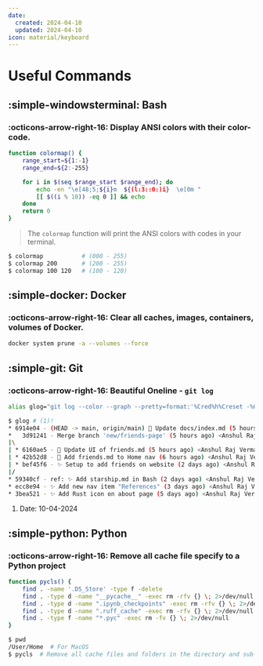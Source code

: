 ```yaml
---
date:
  created: 2024-04-10
  updated: 2024-04-10
icon: material/keyboard
---
```


# Useful Commands

## :simple-windowsterminal: Bash

### :octicons-arrow-right-16: Display ANSI colors with their color-code.

```bash
function colormap() {
    range_start=${1:-1}
    range_end=${2:-255}

    for i in $(seq $range_start $range_end); do
        echo -en "\e[48;5;${i}m  ${(l:3::0:)i}  \e[0m "
        [[ $((i % 10)) -eq 0 ]] && echo
    done
    return 0
}
```

> The `colormap` function will print the ANSI colors with codes in your terminal.

```bash
$ colormap           # (000 - 255)
$ colormap 200       # (200 - 255)
$ colormap 100 120   # (100 - 120)
```

## :simple-docker: Docker

### :octicons-arrow-right-16: Clear all caches, images, containers, volumes of Docker.

```bash
docker system prune -a --volumes --force
```

## :simple-git: Git

### :octicons-arrow-right-16: Beautiful Oneline - `git log`

```bash
alias glog="git log --color --graph --pretty=format:'%Cred%h%Creset -%C(yellow)%d%Creset %s %Cgreen(%cr) %C(bold blue)<%an>%Creset' --abbrev-commit --branches"
```

```bash
$ glog # (1)!
* 6914e04 - (HEAD -> main, origin/main) 📝 Update docs/index.md (5 hours ago) <Anshul Raj Verma>
*   3d91241 - Merge branch 'new/friends-page' (5 hours ago) <Anshul Raj Verma>
|\
| * 6160ae5 - 💅 Update UI of friends.md (5 hours ago) <Anshul Raj Verma>
| * 42b52d8 - 🔨 Add friends.md to Home nav (6 hours ago) <Anshul Raj Verma>
| * bef45f6 - ✨ Setup to add friends on website (2 days ago) <Anshul Raj Verma>
|/
* 59340cf - ref: ✨ Add starship.md in Bash (2 days ago) <Anshul Raj Verma>
* ecc8e94 - ✨ Add new nav item "References" (3 days ago) <Anshul Raj Verma>
* 3bea521 - ✨ Add Rust icon on about page (5 days ago) <Anshul Raj Verma>
```

1. Date: 10-04-2024

## :simple-python: Python

### :octicons-arrow-right-16: Remove all cache file specify to a Python project

```bash
function pycls() {
    find . -name '.DS_Store' -type f -delete
    find . -type d -name "__pycache__" -exec rm -rfv {} \; 2>/dev/null
    find . -type d -name ".ipynb_checkpoints" -exec rm -rfv {} \; 2>/dev/null
    find . -type d -name ".ruff_cache" -exec rm -rfv {} \; 2>/dev/null
    find . -type f -name "*.pyc" -exec rm -fv {} \; 2>/dev/null
}
```

```bash
$ pwd
/User/Home  # For MacOS
$ pycls  # Remove all cache files and folders in the directory and sub-dirs
```
